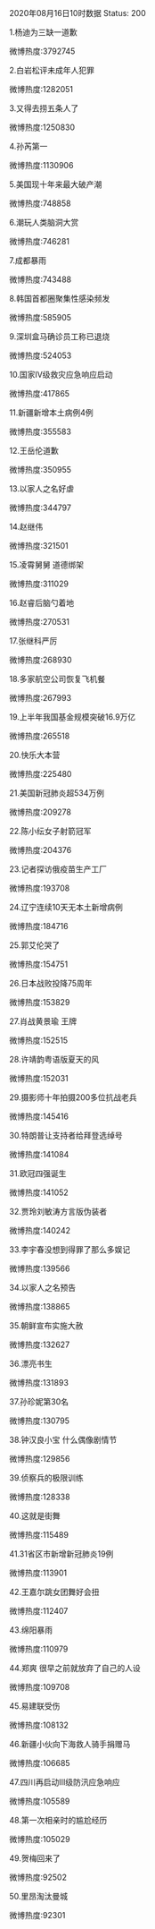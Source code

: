 2020年08月16日10时数据
Status: 200

1.杨迪为三缺一道歉

微博热度:3792745

2.白岩松评未成年人犯罪

微博热度:1282051

3.又得去捞五条人了

微博热度:1250830

4.孙芮第一

微博热度:1130906

5.美国现十年来最大破产潮

微博热度:748858

6.潮玩人类脑洞大赏

微博热度:746281

7.成都暴雨

微博热度:743488

8.韩国首都圈聚集性感染频发

微博热度:585905

9.深圳盒马确诊员工称已退烧

微博热度:524053

10.国家Ⅳ级救灾应急响应启动

微博热度:417865

11.新疆新增本土病例4例

微博热度:355583

12.王岳伦道歉

微博热度:350955

13.以家人之名好虐

微博热度:344797

14.赵继伟

微博热度:321501

15.凌霄舅舅 道德绑架

微博热度:311029

16.赵睿后脑勺着地

微博热度:270531

17.张继科严厉

微博热度:268930

18.多家航空公司恢复飞机餐

微博热度:267993

19.上半年我国基金规模突破16.9万亿

微博热度:265518

20.快乐大本营

微博热度:225480

21.美国新冠肺炎超534万例

微博热度:209278

22.陈小纭女子射箭冠军

微博热度:204376

23.记者探访俄疫苗生产工厂

微博热度:193708

24.辽宁连续10天无本土新增病例

微博热度:184716

25.郭艾伦哭了

微博热度:154751

26.日本战败投降75周年

微博热度:153829

27.肖战黄景瑜 王牌

微博热度:152515

28.许靖韵粤语版夏天的风

微博热度:152031

29.摄影师十年拍摄200多位抗战老兵

微博热度:145416

30.特朗普让支持者给拜登选绰号

微博热度:141084

31.欧冠四强诞生

微博热度:141052

32.贾玲刘敏涛方言版伪装者

微博热度:140242

33.李宇春没想到得罪了那么多娱记

微博热度:139566

34.以家人之名预告

微博热度:138865

35.朝鲜宣布实施大赦

微博热度:132627

36.漂亮书生

微博热度:131893

37.孙珍妮第30名

微博热度:130795

38.钟汉良小宝 什么偶像剧情节

微博热度:129856

39.侦察兵的极限训练

微博热度:128338

40.这就是街舞

微博热度:115489

41.31省区市新增新冠肺炎19例

微博热度:113901

42.王嘉尔跳女团舞好会扭

微博热度:112407

43.绵阳暴雨

微博热度:110979

44.郑爽 很早之前就放弃了自己的人设

微博热度:109708

45.易建联受伤

微博热度:108132

46.新疆小伙向下海救人骑手捐赠马

微博热度:106685

47.四川再启动III级防汛应急响应

微博热度:105589

48.第一次相亲时的尴尬经历

微博热度:105029

49.贺梅回来了

微博热度:92502

50.里昂淘汰曼城

微博热度:92301

